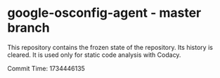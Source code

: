 # google-osconfig-agent - master branch

This repository contains the frozen state of the repository.
Its history is cleared. It is used only for static code
analysis with Codacy.

Commit Time: 1734446135